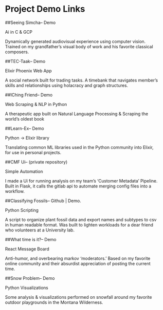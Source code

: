 # Project Demo Links

##Seeing Simcha– Demo  

Ai in C & GCP  

Dynamically generated audiovisual experience using computer vision. Trained on my grandfather’s visual body of work and his favorite classical composers.

##TEC-Taak– Demo  

Elixir Phoenix Web App  

A social network built for trading tasks. A timebank that navigates member’s skills and relationships using holacracy and graph structures.

##IChing Friend– Demo  

Web Scraping & NLP in Python  

A therapeutic app built on Natural Language Processing & Scraping the world’s oldest book

##Learn-Ex– Demo  

Python -> Elixir library  

Translating common ML libraries used in the Python community into Elixir, for use in personal projects.


##CMF Ui– (private repository)  

Simple Automation

I made a Ui for running analysis on my team’s ‘Customer Metadata’ Pipeline. Built in Flask, it calls the gitlab api to automate merging config files into a workflow. 

##Classifying Fossils– Github | Demo.  

Python Scripting  

A script to organize plant fossil data and export names and subtypes to csv in human readable format. Was built to lighten workloads for a dear friend who volunteers at a University lab.

##What time is it?– Demo  

React Message Board  

Anti-humor, and overbearing markov ‘moderators.’ Based on my favorite online community and their absurdist appreciation of posting the current time.

##Snow Problem– Demo  

Python Visualizations  

Some analysis & visualizations performed on snowfall around my favorite outdoor playgrounds in the 
Montana Wilderness.  
